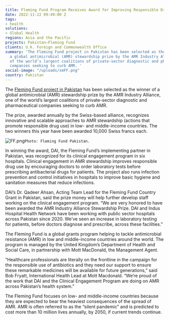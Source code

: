 ```yaml
---
title: Fleming Fund Program Receives Award for Improving Responsible Drug Use in Pakistan
date: 2022-11-22 09:49:00 Z
tags:
- health
solutions:
- Global Health
regions: Asia and the Pacific
projects: Pakistan—Fleming Fund
clients: U.K. Foreign and Commonwealth Office
summary: 'The Fleming Fund project in Pakistan has been selected as the winner of
  a global antimicrobial (AMR) stewardship prize by the AMR Industry Alliance, one
  of the world’s largest coalitions of private-sector diagnostic and pharmaceutical
  companies seeking to curb AMR. '
social-image: "/uploads/smFF.png"
country: Pakistan
---
```


The [Fleming Fund project in Pakistan](https://www.dai.com/our-work/projects/pakistan-fleming-fund) has been selected as the winner of a global antimicrobial (AMR) stewardship prize by the AMR Industry Alliance, one of the world’s largest coalitions of private-sector diagnostic and pharmaceutical companies seeking to curb AMR. 

The prize, awarded annually by the Swiss-based alliance, recognizes innovative and scalable approaches to AMR stewardship (actions that promote responsible drug use) in low- and middle-income countries. The two winners this year have been awarded 10,000 Swiss francs each. 

![FF.png](/uploads/FF.png)`Photo: Fleming Fund Pakistan.`

In winning the award, DAI, the Fleming Fund’s implementing partner in Pakistan, was recognized for its clinical engagement program in six hospitals. Clinical engagement in AMR stewardship improves responsible drug use by encouraging doctors to order laboratory tests before prescribing antibacterial drugs for patients. The project also runs infection prevention and control initiatives in hospitals to improve basic hygiene and sanitation measures that reduce infections. 

DAI’s Dr. Qadeer Ahsan, Acting Team Lead for the Fleming Fund Country Grant in Pakistan, said the prize money will help further develop staff working on the clinical engagement program. “We are very honored to have been awarded the AMR Industry Alliance Stewardship Prize. DAI and Indus Hospital Health Network have been working with public sector hospitals across Pakistan since 2020. We’ve seen an increase in laboratory testing for patients, before doctors diagnose and prescribe, across these facilities.”

The Fleming Fund is a global grants program helping to tackle antimicrobial resistance (AMR) in low and middle-income countries around the world. The program is managed by the United Kingdom’s Department of Health and Social Care, in partnership with Mott MacDonald, the Management Agent.   

“Healthcare professionals are literally on the frontline in the campaign for the responsible use of antibiotics and they need our support to ensure these remarkable medicines will be available for future generations,” said Bob Fryatt, International Health Lead at Mott Macdonald. “We’re proud of the work that DAI and the Clinical Engagement Program are doing on AMR across Pakistan’s health system.”

The Fleming Fund focuses on low- and middle-income countries because they are expected to bear the heaviest consequences of the spread of AMR. AMR is often referred to as the “silent pandemic” and is predicted to cost more than 10 million lives annually, by 2050, if current trends continue. 